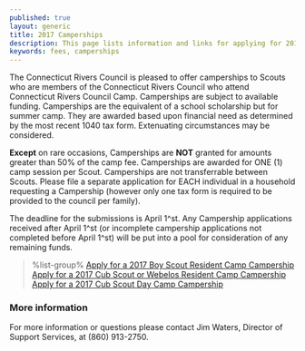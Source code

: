 ```yaml
---
published: true
layout: generic
title: 2017 Camperships
description: This page lists information and links for applying for 2017 camperships at Connecticut Rivers Council Scout Camps.
keywords: fees, camperships
---
```


The Connecticut Rivers Council is pleased to offer camperships to Scouts who are members of the Connecticut Rivers Council who attend Connecticut Rivers Council Camp.  Camperships are subject to available funding. Camperships are the equivalent of a school scholarship but for summer camp. They are awarded based upon financial need as determined by the most recent 1040 tax form.  Extenuating circumstances may be considered.   

**Except** on rare occasions, Camperships are **NOT** granted for amounts greater than 50% of the camp fee.  Camperships are awarded for ONE (1) camp session per Scout.  Camperships are not transferrable between Scouts.  Please file a separate application for EACH individual in a household requesting a Campership (however only one tax form is required to be provided to the council per family).  

The deadline for the submissions is April 1^st.  Any Campership applications received after April 1^st (or incomplete campership applications not completed before April 1^st) will be put into a pool for consideration of any remaining funds.

> %list-group%
> <a href="https://goo.gl/forms/tNbzS2TNS6cvOnT42" class="list-group-item">Apply for a 2017 Boy Scout Resident Camp Campership</a>
> <a href="https://goo.gl/forms/YmO9To6fytX135oX2" class="list-group-item">Apply for a 2017 Cub Scout or Webelos Resident Camp Campership</a>
> <a href="https://goo.gl/forms/KnwSVQNKZSeemIfW2" class="list-group-item">Apply for a 2017 Cub Scout Day Camp Campership</a>


### More information

For more information or questions please contact Jim Waters, Director of
Support Services, at (860) 913-2750.
